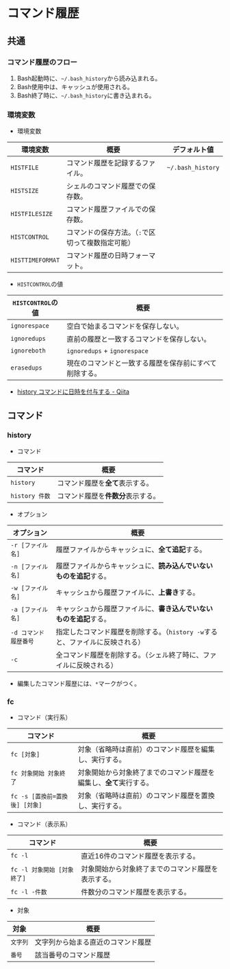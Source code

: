 # コマンド履歴

## 共通

### コマンド履歴のフロー

1. Bash起動時に、`~/.bash_history`から読み込まれる。
1. Bash使用中は、キャッシュが使用される。
1. Bash終了時に、`~/.bash_history`に書き込まれる。

### 環境変数

- 環境変数

| 環境変数         | 概要                                              | デフォルト値      |
| ---------------- | ------------------------------------------------- | ----------------- |
| `HISTFILE`       | コマンド履歴を記録するファイル。                  | `~/.bash_history` |
| `HISTSIZE`       | シェルのコマンド履歴での保存数。                  |                   |
| `HISTFILESIZE`   | コマンド履歴ファイルでの保存数。                  |                   |
| `HISTCONTROL`    | コマンドの保存方法。（`:`で区切って複数指定可能） |                   |
| `HISTTIMEFORMAT` | コマンド履歴の日時フォーマット。                  |                   |

- `HISTCONTROL`の値

| `HISTCONTROL`の値 | 概要                                                   |
| ----------------- | ------------------------------------------------------ |
| `ignorespace`     | 空白で始まるコマンドを保存しない。                     |
| `ignoredups`      | 直前の履歴と一致するコマンドを保存しない。             |
| `ignoreboth`      | `ignoredups` + `ignorespace`                           |
| `erasedups`       | 現在のコマンドと一致する履歴を保存前にすべて削除する。 |

- [history コマンドに日時を付与する - Qiita](https://qiita.com/bezeklik/items/56a597acc2eb568860d7)

## コマンド

### history

- コマンド

|コマンド|概要|
|---|---|
|`history`|コマンド履歴を**全て**表示する。|
|`history 件数`|コマンド履歴を**件数分**表示する。|

- オプション

| オプション            | 概要                                                         |
| --------------------- | ------------------------------------------------------------ |
| `-r [ファイル名]`     | 履歴ファイルからキャッシュに、**全て追記**する。             |
| `-n [ファイル名]`     | 履歴ファイルからキャッシュに、**読み込んでいないものを追記**する。 |
| `-w [ファイル名]`     | キャッシュから履歴ファイルに、**上書き**する。               |
| `-a [ファイル名]`     | キャッシュから履歴ファイルに、**書き込んでいないものを追記**する。 |
| `-d コマンド履歴番号` | 指定したコマンド履歴を削除する。（`history -w`すると、ファイルに反映される） |
| `-c`                  | 全コマンド履歴を削除する。（シェル終了時に、ファイルに反映される） |

- 編集したコマンド履歴には、`*`マークがつく。

### fc

- コマンド（実行系）

| コマンド                       | 概要                                                         |
| ------------------------------ | ------------------------------------------------------------ |
| `fc [対象]`                    | 対象（省略時は直前）のコマンド履歴を編集し、実行する。       |
| `fc 対象開始 対象終了`         | 対象開始から対象終了までのコマンド履歴を編集し、**全て**実行する。 |
| `fc -s [置換前=置換後] [対象]` | 対象（省略時は直前）のコマンド履歴を置換し、実行する。       |

- コマンド（表示系）

| コマンド                    | 概要                                               |
| --------------------------- | -------------------------------------------------- |
| `fc -l`                     | 直近16件のコマンド履歴を表示する。                 |
| `fc -l 対象開始 [対象終了]` | 対象開始から対象終了までのコマンド履歴を表示する。 |
| `fc -l -件数`               | 件数分のコマンド履歴を表示する。                   |

- 対象

| 対象     | 概要                               |
| -------- | ---------------------------------- |
| `文字列` | 文字列から始まる直近のコマンド履歴 |
| `番号`   | 該当番号のコマンド履歴             |
